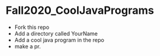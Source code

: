 # Fall2020_CoolJavaPrograms
* Fork this repo
* Add a directory called YourName
* Add a cool java program in the repo
* make a pr.
